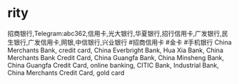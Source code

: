 # rity
招商银行,Telegram:abc362,信用卡,光大银行,华夏银行,招行信用卡,广发银行,民生银行,广发信用卡,网银,中信银行,兴业银行 #招商信用卡 #金卡 #手机银行 China Merchants Bank, credit card, China Everbright Bank, Hua Xia Bank, China Merchants Bank Credit Card, China Guangfa Bank, China Minsheng Bank, China Guangfa Credit Card, online banking, CITIC Bank, Industrial Bank, China Merchants Credit Card, gold card
